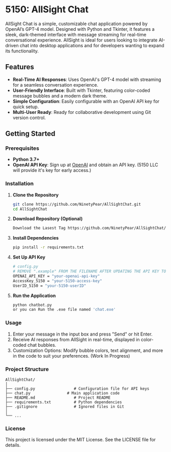 # 5150: AllSight Chat

AllSight Chat is a simple, customizable chat application powered by OpenAI’s GPT-4 model. Designed with Python and Tkinter, it features a sleek, dark-themed interface with message streaming for real-time conversational experience. AllSight is ideal for users looking to integrate AI-driven chat into desktop applications and for developers wanting to expand its functionality.

## Features
- **Real-Time AI Responses**: Uses OpenAI's GPT-4 model with streaming for a seamless conversation experience.
- **User-Friendly Interface**: Built with Tkinter, featuring color-coded message bubbles and a modern dark theme.
- **Simple Configuration**: Easily configurable with an OpenAI API key for quick setup.
- **Multi-User Ready**: Ready for collaborative development using Git version control.

## Getting Started

### Prerequisites
- **Python 3.7+**
- **OpenAI API Key**: Sign up at [OpenAI](https://openai.com/) and obtain an API key. (5150 LLC will provide it's key for early access.)

### Installation

1. **Clone the Repository**
   ```bash
   git clone https://github.com/NinetyPear/AllSightChat.git
   cd AllSightChat

1. **Download Repository (Optional)**
   ```bash
   Download the Lasest Tag https://github.com/NinetyPear/AllSightChat/releases/tag/


2. **Install Dependencies**
   ```bash
   pip install -r requirements.txt

3. **Set Up API Key**
   ```bash
   # config.py
   # REMOVE ".example" FROM THE FILENAME AFTER UPDATING THE API KEY TO config.py (Example filename: config.py | NOT config.example.py)
   OPENAI_API_KEY = "your-openai-api-key"
   AccessKey_5150 = "your-5150-access-key"
   UserID_5150 = "your-5150-userID"

4. **Run the Application**
   ```bash
   python chatbot.py
   or you can Run the .exe file named 'chat.exe'

### Usage
1) Enter your message in the input box and press "Send" or hit Enter.
2) Receive AI responses from AllSight in real-time, displayed in color-coded chat bubbles.
3) Customization Options: Modify bubble colors, text alignment, and more in the code to suit your preferences. (Work In Progress)

### Project Structure

```
AllSightChat/
│
├── config.py                 # Configuration file for API keys
├── chat.py                # Main application code
├── README.md                 # Project README
├── requirements.txt          # Python dependencies
├── .gitignore                # Ignored files in Git
│
└── ... 
```
### License
This project is licensed under the MIT License. See the LICENSE file for details.
